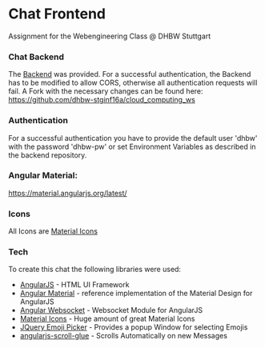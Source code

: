 # Chat Frontend
Assignment for the Webengineering Class @ DHBW Stuttgart

### Chat Backend
The [Backend] was provided. For a successful authentication, the Backend
has to be modified to allow CORS, otherwise all authentication requests
will fail. A Fork with the necessary changes can be found here:
https://github.com/dhbw-stginf16a/cloud_computing_ws

### Authentication
For a successful authentication you have to provide the default user 'dhbw'
with the password 'dhbw-pw' or set Environment Variables as described
in the backend repository.

### Angular Material:
https://material.angularjs.org/latest/

### Icons
All Icons are [Material Icons]

### Tech

To create this chat the following libraries were used:

* [AngularJS] - HTML UI Framework
* [Angular Material] - reference implementation of the Material Design for AngularJS
* [Angular Websocket] - Websocket Module for AngularJS
* [Material Icons] - Huge amount of great Material Icons
* [JQuery Emoji Picker] - Provides a popup Window for selecting Emojis
* [angularjs-scroll-glue] - Scrolls Automatically on new Messages

[AngularJS]: <http://angularjs.org>
[Angular Material]: <http://material.angularjs.org>
[Material Icons]: <https://material.io/icons/>
[Backend]: <https://github.com/Lhdang88/cloud_computing_ws>
[JQuery Emoji Picker]: <https://www.npmjs.com/package/jquery-emoji-picker>
[angularjs-scroll-glue]: <https://github.com/Luegg/angularjs-scroll-glue>
[Angular Websocket]: <https://github.com/AngularClass/angular-websocket>